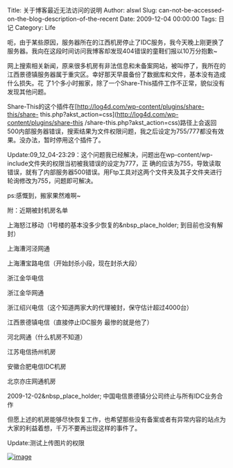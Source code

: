 Title: 关于博客最近无法访问的说明
Author: alswl
Slug: can-not-be-accessed-on-the-blog-description-of-the-recent
Date: 2009-12-04 00:00:00
Tags: 日记
Category: Life

呃，由于某些原因，服务器所在的江西机房停止了IDC服务，我今天晚上刚更换了服务器。我向在这段时间访问我博客却发现404错误的童鞋们报以10万分抱歉~

网上搜索相关新闻，原来很多机房有非法信息和未备案网站，被叫停了，我所在的江西景德镇服务器属于重灾区。幸好那天早晨备份了数据库和文件，基本没有造成什么损失。花
了1个多小时搬家，除了一个Share-This插件工作不正常，貌似没有发现其他问题。

Share-This的这个插件在[http://log4d.com/wp-content/plugins/share-this/share-
this.php?akst_action=css](http://log4d.com/wp-content/plugins/share-this
/share-this.php?akst_action=css)路径上会返回500内部服务器错误，搜索结果为文件权限问题，我之后设定为755/777都没有效
果。没办法，暂时停用这个插件了。

Update:09_12_04-23:29：这个问题我已经解决，问题出在wp-content/wp-include文件夹的权限当初被我错误的设定为777，正
确的应该为755，导致读取错误，就有了内部服务器500错误。用Ftp工具对这两个文件夹及其子文件夹进行轮询修改为755，问题即可解决。

ps:感慨到，搬家果然难啊~

附：近期被封机房名单

  
上海怒江移动（1号楼的基本没多少恢复的&nbsp_place_holder; 到目前也没有解封）

上海漕河泾网通

上海漕宝路电信（开始封杀小段，现在封杀大段）

浙江金华电信

浙江金华网通

浙江绍兴电信（这个知道两家大的代理被封，保守估计超过4000台）

江西景德镇电信（直接停止IDC服务 最惨的就是他了）

河北网通（什么机房不知道）

江苏电信扬州机房

安徽合肥电信IDC机房

北京亦庄网通机房

  
2009-12-02&nbsp_place_holder; 中国电信景德镇分公司终止与所有IDC业务合作

但愿上述的机房能够尽快恢复工作，也希望那些没有备案或者有异常内容的站点为大家的利益着想，千万不要再出现这样的事件了。

Update:测试上传图片的权限

[![image](https://ohsolnxaa.qnssl.com/2009/12/xiaobai_wifi.jpg)](https://ohsolnxaa.qnssl.com/2009/12/xiaobai_wifi.jpg)

